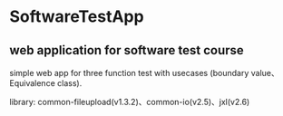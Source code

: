 # SoftwareTestApp
web application for software test course
---
simple web app for three function test with usecases (boundary value、Equivalence class).

library: common-fileupload(v1.3.2)、common-io(v2.5)、jxl(v2.6)
